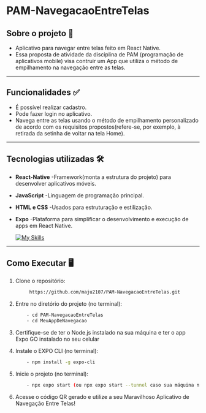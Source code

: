 # PAM-NavegacaoEntreTelas

## Sobre o projeto 📱
- Aplicativo para navegar entre telas feito em React Native. 
- Essa proposta de atividade da disciplina de PAM (programação de aplicativos mobile) visa contruir um App que utiliza o método de empilhamento na navegação entre as telas.

----
## Funcionalidades ✅
- É possível realizar cadastro.
- Pode fazer login no aplicativo.
- Navega entre as telas usando o método de empilhamento personalizado de acordo com os requisitos propostos(refere-se, por exemplo, à retirada da setinha de voltar na tela Home).

--------
## Tecnologias utilizadas 🛠️
- **React-Native** -Framework(monta a estrutura do projeto) para desenvolver aplicativos móveis.
- **JavaScript**   -Linguagem de programação principal.
- **HTML e CSS**   -Usados para estruturação e estilização.
- **Expo**         -Plataforma para simplificar o desenvolvimento e execução de apps em React Native.

  [![My Skills](https://skillicons.dev/icons?i=vscode,js,npm,css,html,react,nodejs-darkt&theme=light)](https://skillicons.dev)


-----------
## Como Executar 🖥️
1. Clone o repositório:
   ```bash
        https://github.com/maju2107/PAM-NavegacaoEntreTelas.git
   ```
  
3. Entre no diretório do projeto (no terminal):
   ```bash
       - cd PAM-NavegacaoEntreTelas
       - cd MeuAppDeNavegacao
   ```

5. Certifique-se de ter o Node.js instalado na sua máquina e ter o app Expo GO instalado no seu celular

6. Instale o EXPO CLI (no terminal):
   ```bash
       - npm install -g expo-cli
   ```

8. Inicie o projeto (no terminal):
   ```bash
       - npx expo start (ou npx expo start --tunnel caso sua máquina não estiver na mesma rede que o seu celular)
   ```
   
10. Acesse o código QR gerado e utilize a seu Maravilhoso Aplicativo de Navegação Entre Telas!
